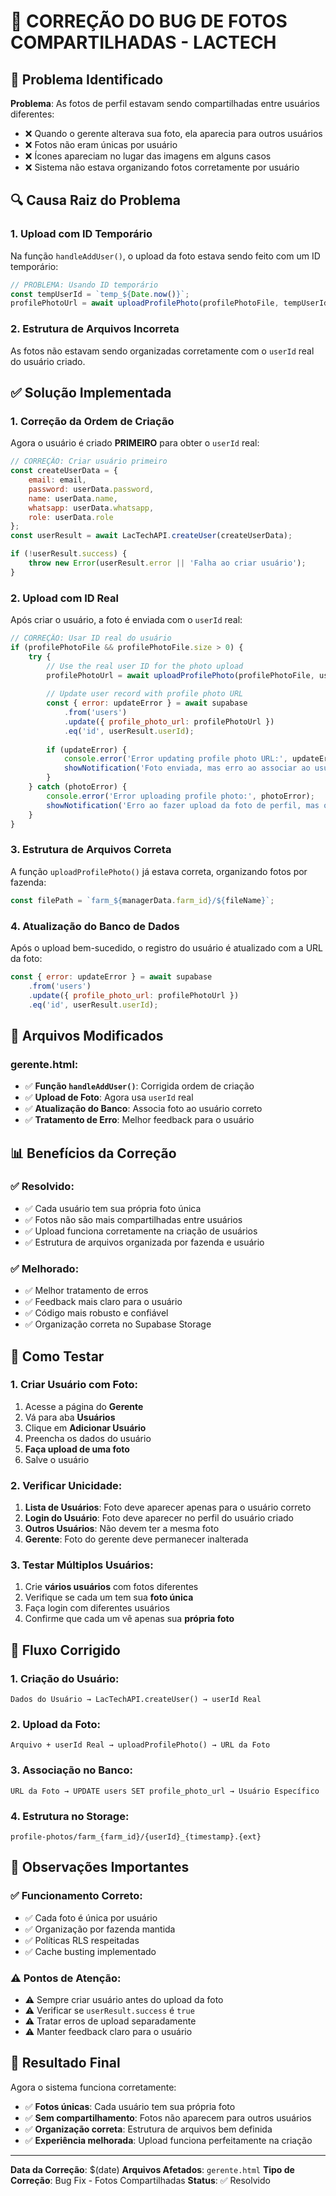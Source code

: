 # 🔧 CORREÇÃO DO BUG DE FOTOS COMPARTILHADAS - LACTECH

## 🚨 Problema Identificado

**Problema**: As fotos de perfil estavam sendo compartilhadas entre usuários diferentes:
- ❌ Quando o gerente alterava sua foto, ela aparecia para outros usuários
- ❌ Fotos não eram únicas por usuário
- ❌ Ícones apareciam no lugar das imagens em alguns casos
- ❌ Sistema não estava organizando fotos corretamente por usuário

## 🔍 Causa Raiz do Problema

### **1. Upload com ID Temporário**
Na função `handleAddUser()`, o upload da foto estava sendo feito com um ID temporário:
```javascript
// PROBLEMA: Usando ID temporário
const tempUserId = `temp_${Date.now()}`;
profilePhotoUrl = await uploadProfilePhoto(profilePhotoFile, tempUserId);
```

### **2. Estrutura de Arquivos Incorreta**
As fotos não estavam sendo organizadas corretamente com o `userId` real do usuário criado.

## ✅ Solução Implementada

### **1. Correção da Ordem de Criação**
Agora o usuário é criado **PRIMEIRO** para obter o `userId` real:

```javascript
// CORREÇÃO: Criar usuário primeiro
const createUserData = {
    email: email,
    password: userData.password,
    name: userData.name,
    whatsapp: userData.whatsapp,
    role: userData.role
};
const userResult = await LacTechAPI.createUser(createUserData);

if (!userResult.success) {
    throw new Error(userResult.error || 'Falha ao criar usuário');
}
```

### **2. Upload com ID Real**
Após criar o usuário, a foto é enviada com o `userId` real:

```javascript
// CORREÇÃO: Usar ID real do usuário
if (profilePhotoFile && profilePhotoFile.size > 0) {
    try {
        // Use the real user ID for the photo upload
        profilePhotoUrl = await uploadProfilePhoto(profilePhotoFile, userResult.userId);
        
        // Update user record with profile photo URL
        const { error: updateError } = await supabase
            .from('users')
            .update({ profile_photo_url: profilePhotoUrl })
            .eq('id', userResult.userId);
            
        if (updateError) {
            console.error('Error updating profile photo URL:', updateError);
            showNotification('Foto enviada, mas erro ao associar ao usuário', 'warning');
        }
    } catch (photoError) {
        console.error('Error uploading profile photo:', photoError);
        showNotification('Erro ao fazer upload da foto de perfil, mas o usuário foi criado', 'warning');
    }
}
```

### **3. Estrutura de Arquivos Correta**
A função `uploadProfilePhoto()` já estava correta, organizando fotos por fazenda:
```javascript
const filePath = `farm_${managerData.farm_id}/${fileName}`;
```

### **4. Atualização do Banco de Dados**
Após o upload bem-sucedido, o registro do usuário é atualizado com a URL da foto:
```javascript
const { error: updateError } = await supabase
    .from('users')
    .update({ profile_photo_url: profilePhotoUrl })
    .eq('id', userResult.userId);
```

## 🔧 Arquivos Modificados

### **gerente.html**:
- ✅ **Função `handleAddUser()`**: Corrigida ordem de criação
- ✅ **Upload de Foto**: Agora usa `userId` real
- ✅ **Atualização do Banco**: Associa foto ao usuário correto
- ✅ **Tratamento de Erro**: Melhor feedback para o usuário

## 📊 Benefícios da Correção

### **✅ Resolvido**:
- ✅ Cada usuário tem sua própria foto única
- ✅ Fotos não são mais compartilhadas entre usuários
- ✅ Upload funciona corretamente na criação de usuários
- ✅ Estrutura de arquivos organizada por fazenda e usuário

### **✅ Melhorado**:
- ✅ Melhor tratamento de erros
- ✅ Feedback mais claro para o usuário
- ✅ Código mais robusto e confiável
- ✅ Organização correta no Supabase Storage

## 🧪 Como Testar

### **1. Criar Usuário com Foto**:
1. Acesse a página do **Gerente**
2. Vá para aba **Usuários**
3. Clique em **Adicionar Usuário**
4. Preencha os dados do usuário
5. **Faça upload de uma foto**
6. Salve o usuário

### **2. Verificar Unicidade**:
1. **Lista de Usuários**: Foto deve aparecer apenas para o usuário correto
2. **Login do Usuário**: Foto deve aparecer no perfil do usuário criado
3. **Outros Usuários**: Não devem ter a mesma foto
4. **Gerente**: Foto do gerente deve permanecer inalterada

### **3. Testar Múltiplos Usuários**:
1. Crie **vários usuários** com fotos diferentes
2. Verifique se cada um tem sua **foto única**
3. Faça login com diferentes usuários
4. Confirme que cada um vê apenas sua **própria foto**

## 🔄 Fluxo Corrigido

### **1. Criação do Usuário**:
```
Dados do Usuário → LacTechAPI.createUser() → userId Real
```

### **2. Upload da Foto**:
```
Arquivo + userId Real → uploadProfilePhoto() → URL da Foto
```

### **3. Associação no Banco**:
```
URL da Foto → UPDATE users SET profile_photo_url → Usuário Específico
```

### **4. Estrutura no Storage**:
```
profile-photos/farm_{farm_id}/{userId}_{timestamp}.{ext}
```

## 📝 Observações Importantes

### **✅ Funcionamento Correto**:
- ✅ Cada foto é única por usuário
- ✅ Organização por fazenda mantida
- ✅ Políticas RLS respeitadas
- ✅ Cache busting implementado

### **⚠️ Pontos de Atenção**:
- ⚠️ Sempre criar usuário antes do upload da foto
- ⚠️ Verificar se `userResult.success` é `true`
- ⚠️ Tratar erros de upload separadamente
- ⚠️ Manter feedback claro para o usuário

## 🎯 Resultado Final

Agora o sistema funciona corretamente:
- ✅ **Fotos únicas**: Cada usuário tem sua própria foto
- ✅ **Sem compartilhamento**: Fotos não aparecem para outros usuários
- ✅ **Organização correta**: Estrutura de arquivos bem definida
- ✅ **Experiência melhorada**: Upload funciona perfeitamente na criação

---

**Data da Correção**: $(date)
**Arquivos Afetados**: `gerente.html`
**Tipo de Correção**: Bug Fix - Fotos Compartilhadas
**Status**: ✅ Resolvido